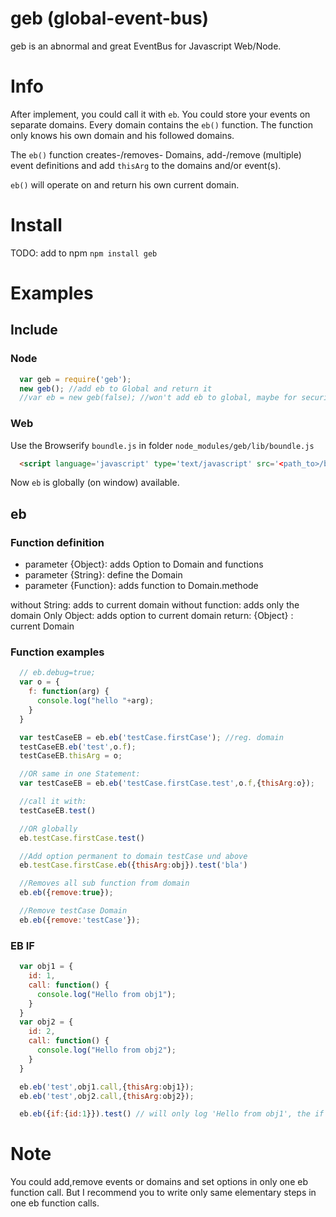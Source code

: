 # geb (global-event-bus)
geb is an abnormal and great EventBus for Javascript Web/Node.

# Info
After implement, you could call it with `eb`.
You could store your events on separate domains. Every domain contains the `eb()` function.
The function only knows his own domain and his followed domains.

The `eb()` function creates-/removes- Domains, add-/remove (multiple) event definitions and add `thisArg` to the domains and/or event(s).

`eb()` will operate on and return his own current domain.

# Install
TODO: add to npm
`npm install geb`
# Examples

## Include

### Node
```javascript
  var geb = require('geb');
  new geb(); //add eb to Global and return it
  //var eb = new geb(false); //won't add eb to global, maybe for security reasons.
```
### Web
Use the Browserify `boundle.js` in folder `node_modules/geb/lib/boundle.js`
```html
  <script language='javascript' type='text/javascript' src='<path_to>/boundle.js'></script>
```
Now `eb` is globally (on window) available.

## eb

### Function definition
* parameter {Object}: adds Option to Domain and functions
* parameter {String}: define the Domain
* parameter {Function}: adds function to Domain.methode

without String: adds to current domain
without function: adds only the domain
Only Object: adds option to current domain
 return: {Object} : current Domain

### Function examples
```javascript
  // eb.debug=true;
  var o = {
    f: function(arg) {
      console.log("hello "+arg);
    }
  }

  var testCaseEB = eb.eb('testCase.firstCase'); //reg. domain
  testCaseEB.eb('test',o.f);
  testCaseEB.thisArg = o;

  //OR same in one Statement:
  var testCaseEB = eb.eb('testCase.firstCase.test',o.f,{thisArg:o});

  //call it with:
  testCaseEB.test()

  //OR globally
  eb.testCase.firstCase.test()

  //Add option permanent to domain testCase und above
  eb.testCase.firstCase.eb({thisArg:obj}).test('bla')

  //Removes all sub function from domain
  eb.eb({remove:true});

  //Remove testCase Domain
  eb.eb({remove:'testCase'});
```

### EB IF
```javascript
  var obj1 = {
    id: 1,
    call: function() {
      console.log("Hello from obj1");
    }
  }
  var obj2 = {
    id: 2,
    call: function() {
      console.log("Hello from obj2");
    }
  }

  eb.eb('test',obj1.call,{thisArg:obj1});
  eb.eb('test',obj2.call,{thisArg:obj2});

  eb.eb({if:{id:1}}).test() // will only log 'Hello from obj1', the if object checks the thisArg object
```

# Note
You could add,remove events or domains and set options in only one eb function call. But I recommend you to write only same elementary steps in one eb function calls.

